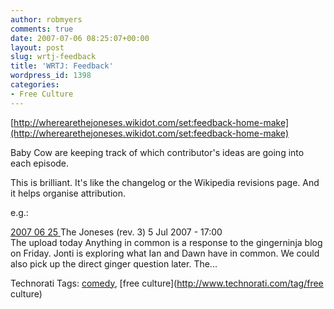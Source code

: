 ```yaml
---
author: robmyers
comments: true
date: 2007-07-06 08:25:07+00:00
layout: post
slug: wrtj-feedback
title: 'WRTJ: Feedback'
wordpress_id: 1398
categories:
- Free Culture
---
```


[http://wherearethejoneses.wikidot.com/set:feedback-home-make](http://wherearethejoneses.wikidot.com/set:feedback-home-make)  
  
Baby Cow are keeping track of which contributor's ideas are going into each episode.  
  
This is brilliant. It's like the changelog or the Wikipedia revisions page. And it helps organise attribution.  
  
e.g.:  
  
[2007 06 25 ](http://wherearethejoneses.wikidot.com/episode:2007-06-25)  	 The Joneses   	 (rev. 3)  	 5 Jul 2007 - 17:00  
The upload today Anything in common is a response to the gingerninja blog on Friday. Jonti is exploring what Ian and Dawn have in common. We could also pick up the direct ginger question later. The...  


Technorati Tags: [comedy](http://www.technorati.com/tag/comedy), [free culture](http://www.technorati.com/tag/free culture)

  


